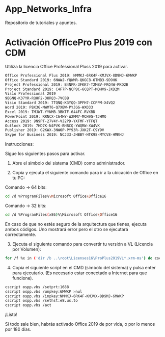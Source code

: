 # App_Networks_Infra
Repositorio de tutoriales y apuntes.  

# Activación OfficePro Plus 2019 con CDM 

Utiliza la licencia Office Professional Pluss 2019 para activar.
```bash
Office Professional Plus 2019: NMMKJ-6RK4F-KMJVX-8D9MJ-6MWKP 
Office Standard 2019: 6NWWJ-YQWMR-QKGCB-6TMB3-9D9HK 
Project Professional 2019: B4NPR-3FKK7-T2MBV-FRQ4W-PKD2B
Project Standard 2019: C4F7P-NCP8C-6CQPT-MQHV9-JXD2M
Visio Professional 2019 
9BGNQ-K37YR-RQHF2-38RQ3-7VCBB 
Visio Standard 2019: 7TQNQ-K3YQQ-3PFH7-CCPPM-X4VQ2
Word 2019: PBX3G-NWMT6-Q7XBW-PYJGG-WXD33
Excel 2019:	TMJWT-YYNMB-3BKTF-644FC-RVXBD
PowerPoint 2019: RRNCX-C64HY-W2MM7-MCH9G-TJHMQ
Access 2019: 9N9PT-27V4Y-VJ2PD-YXFMF-YTFQT
Outlook 2019: 7HD7K-N4PVK-BHBCQ-YWQRW-XW4VK
Publisher 2019:	G2KWX-3NW6P-PY93R-JXK2T-C9Y9V
Skype for Business 2019: NCJ33-JHBBY-HTK98-MYCV8-HMKHJ
```
Instrucciones:

Sigue los siguientes pasos para activar.

1. Abre el simbolo del sistema (CMD) como administrador.

2. Copia y ejecuta el siguiente comando para ir a la ubicación de Office en tu PC:

Comando -> 64 bits:  
```bash
cd /d %ProgramFiles%\Microsoft Office\Office16   
```

Comando -> 32 bits:
```bash
cd /d %ProgramFiles(x86)%\Microsoft Office\Office16
```

En caso de que no estés seguro de la arquitectura que tienes, ejecuta ambos códigos. Uno mostrará error pero el otro se ejecutará correctamente.

3. Ejecuta el siguiente comando para convertir tu versión a VL (Licencia por Volumen): 

```bash
for /f %x in ('dir /b ..\root\Licenses16\ProPlus2019VL*.xrm-ms') do cscript ospp.vbs /inslic:"..\root\Licenses16\%x"
```
 
4. Copia el siguiente script en el CMD (símbolo del sistema) y pulsa enter para ejecutarlo. (Es necesario estar conectado a Internet para que funcione).

```bash
cscript ospp.vbs /setprt:1688
cscript ospp.vbs /unpkey:6MWKP >nul
cscript ospp.vbs /inpkey:NMMKJ-6RK4F-KMJVX-8D9MJ-6MWKP
cscript ospp.vbs /sethst:e8.us.to
cscript ospp.vbs /act
```
¡Listo!



Si todo sale bien, habrás activado Office 2019 de por vida, o por lo menos por 180 días.
